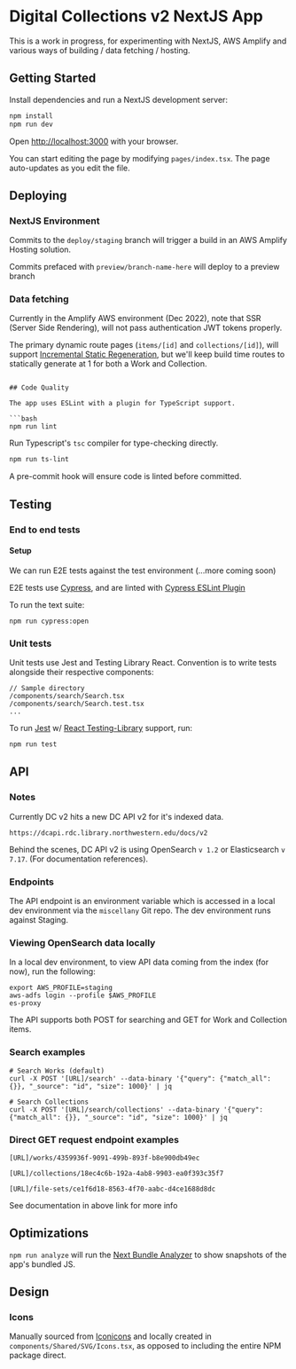 # Digital Collections v2 NextJS App

This is a work in progress, for experimenting with NextJS, AWS Amplify and various ways of building / data fetching / hosting.

## Getting Started

Install dependencies and run a NextJS development server:

```bash
npm install
npm run dev
```

Open [http://localhost:3000](http://localhost:3000) with your browser.

You can start editing the page by modifying `pages/index.tsx`. The page auto-updates as you edit the file.

## Deploying

### NextJS Environment

Commits to the `deploy/staging` branch will trigger a build in an AWS Amplify Hosting solution.

Commits prefaced with `preview/branch-name-here` will deploy to a preview branch

### Data fetching

Currently in the Amplify AWS environment (Dec 2022), note that SSR (Server Side Rendering), will not pass authentication JWT tokens properly.

The primary dynamic route pages (`items/[id]` and `collections/[id]`), will support [Incremental Static Regeneration](https://nextjs.org/docs/basic-features/data-fetching/incremental-static-regeneration), but we'll keep build time routes to statically generate at 1 for both a Work and Collection.

````

## Code Quality

The app uses ESLint with a plugin for TypeScript support.

```bash
npm run lint
````

Run Typescript's `tsc` compiler for type-checking directly.

```bash
npm run ts-lint
```

A pre-commit hook will ensure code is linted before committed.

## Testing

### End to end tests

#### Setup

We can run E2E tests against the test environment (...more coming soon)

E2E tests use [Cypress](https://docs.cypress.io/), and are linted with [Cypress ESLint Plugin](https://github.com/cypress-io/eslint-plugin-cypress)

To run the text suite:

```
npm run cypress:open
```

### Unit tests

Unit tests use Jest and Testing Library React. Convention is to write tests alongside their respective components:

```
// Sample directory
/components/search/Search.tsx
/components/search/Search.test.tsx
...
```

To run [Jest](https://jestjs.io/) w/ [React Testing-Library](https://testing-library.com/docs/react-testing-library/intro/) support, run:

```bash
npm run test
```

## API

### Notes

Currently DC v2 hits a new DC API v2 for it's indexed data.

`https://dcapi.rdc.library.northwestern.edu/docs/v2`

Behind the scenes, DC API v2 is using OpenSearch `v 1.2` or Elasticsearch `v 7.17`. (For documentation references).

### Endpoints

The API endpoint is an environment variable which is accessed in a local dev environment via the `miscellany` Git repo. The dev environment runs against Staging.

### Viewing OpenSearch data locally

In a local dev environment, to view API data coming from the index (for now), run the following:

```
export AWS_PROFILE=staging
aws-adfs login --profile $AWS_PROFILE
es-proxy
```

The API supports both POST for searching and GET for Work and Collection items.

### Search examples

```
# Search Works (default)
curl -X POST '[URL]/search' --data-binary '{"query": {"match_all": {}}, "_source": "id", "size": 1000}' | jq

# Search Collections
curl -X POST '[URL]/search/collections' --data-binary '{"query": {"match_all": {}}, "_source": "id", "size": 1000}' | jq
```

### Direct GET request endpoint examples

```
[URL]/works/4359936f-9091-499b-893f-b8e900db49ec

[URL]/collections/18ec4c6b-192a-4ab8-9903-ea0f393c35f7

[URL]/file-sets/ce1f6d18-8563-4f70-aabc-d4ce1688d8dc
```

See documentation in above link for more info

## Optimizations

`npm run analyze` will run the [Next Bundle Analyzer](https://github.com/vercel/next.js/tree/canary/packages/next-bundle-analyzer) to show snapshots of the app's bundled JS.

## Design

### Icons

Manually sourced from [Iconicons](https://ionic.io/ionicons) and locally created in `components/Shared/SVG/Icons.tsx`, as opposed to including the entire NPM package direct.

